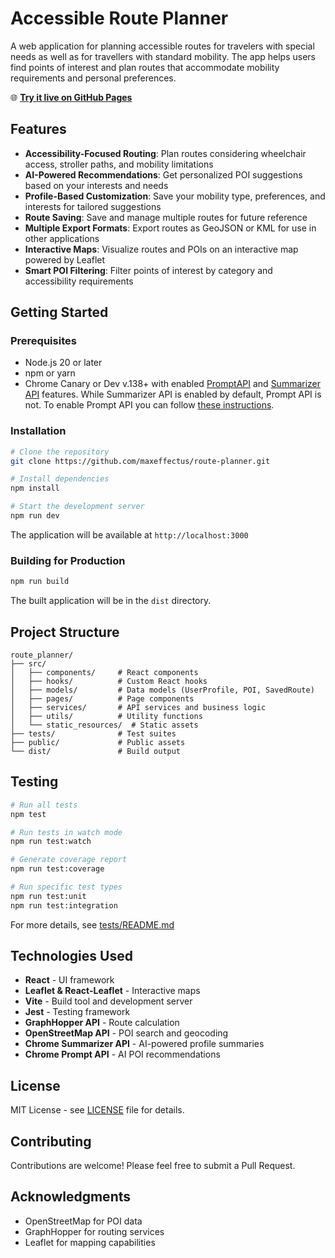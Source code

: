 # Accessible Route Planner

A web application for planning accessible routes for travelers with special needs as well as for travellers with standard mobility. The app helps users find points of interest and plan routes that accommodate mobility requirements and personal preferences.

🌐 **[Try it live on GitHub Pages](https://maxeffectus.github.io/route-planner/)**

## Features

- **Accessibility-Focused Routing**: Plan routes considering wheelchair access, stroller paths, and mobility limitations
- **AI-Powered Recommendations**: Get personalized POI suggestions based on your interests and needs
- **Profile-Based Customization**: Save your mobility type, preferences, and interests for tailored suggestions
- **Route Saving**: Save and manage multiple routes for future reference
- **Multiple Export Formats**: Export routes as GeoJSON or KML for use in other applications
- **Interactive Maps**: Visualize routes and POIs on an interactive map powered by Leaflet
- **Smart POI Filtering**: Filter points of interest by category and accessibility requirements

## Getting Started

### Prerequisites

- Node.js 20 or later
- npm or yarn
- Chrome Canary or Dev v.138+ with enabled [PromptAPI](https://developer.chrome.com/docs/ai/prompt-api) and [Summarizer API](https://developer.chrome.com/docs/ai/summarizer-api) features. While Summarizer API is enabled by default, Prompt API is not. To enable Prompt API you can follow [these instructions](https://muthuishere.medium.com/ai-within-your-browser-exploring-google-chromes-new-prompt-api-a5c2c6bd5b4c).

### Installation

```bash
# Clone the repository
git clone https://github.com/maxeffectus/route-planner.git

# Install dependencies
npm install

# Start the development server
npm run dev
```

The application will be available at `http://localhost:3000`

### Building for Production

```bash
npm run build
```

The built application will be in the `dist` directory.

## Project Structure

```
route_planner/
├── src/
│   ├── components/     # React components
│   ├── hooks/          # Custom React hooks
│   ├── models/         # Data models (UserProfile, POI, SavedRoute)
│   ├── pages/          # Page components
│   ├── services/       # API services and business logic
│   ├── utils/          # Utility functions
│   └── static_resources/  # Static assets
├── tests/              # Test suites
├── public/             # Public assets
└── dist/               # Build output
```

## Testing

```bash
# Run all tests
npm test

# Run tests in watch mode
npm run test:watch

# Generate coverage report
npm run test:coverage

# Run specific test types
npm run test:unit
npm run test:integration
```

For more details, see [tests/README.md](tests/README.md)

## Technologies Used

- **React** - UI framework
- **Leaflet & React-Leaflet** - Interactive maps
- **Vite** - Build tool and development server
- **Jest** - Testing framework
- **GraphHopper API** - Route calculation
- **OpenStreetMap API** - POI search and geocoding
- **Chrome Summarizer API** - AI-powered profile summaries
- **Chrome Prompt API** - AI POI recommendations

## License

MIT License - see [LICENSE](LICENSE) file for details.

## Contributing

Contributions are welcome! Please feel free to submit a Pull Request.

## Acknowledgments

- OpenStreetMap for POI data
- GraphHopper for routing services
- Leaflet for mapping capabilities

